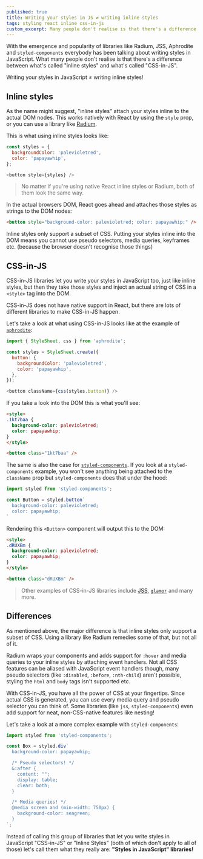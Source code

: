 ```yaml
---
published: true
title: Writing your styles in JS ≠ writing inline styles
tags: styling react inline css-in-js
custom_excerpt: Many people don't realise is that there's a difference between what's called "inline styles" and what's called "CSS-in-JS". Do you know?
---
```


With the emergence and popularity of libraries like Radium, JSS, Aphrodite and `styled-components` everybody has been talking about writing styles in JavaScript. What many people don't realise is that there's a difference between what's called "inline styles" and what's called "CSS-in-JS".

Writing your styles in JavaScript ≠ writing inline styles!

## Inline styles

As the name might suggest, "inline styles" attach your styles inline to the actual DOM nodes. This works natively with React by using the `style` prop, or you can use a library like [Radium](https://github.com/FormidableLabs/radium).

This is what using inline styles looks like:

```javascript
const styles = {
  backgroundColor: 'palevioletred',
  color: 'papayawhip',
};

<button style={styles} />
```

> No matter if you're using native React inline styles or Radium, both of them look the same way.

In the actual browsers DOM, React goes ahead and attaches those styles as strings to the DOM nodes:

```html
<button style="background-color: palevioletred; color: papayawhip;" />
```

Inline styles only support a subset of CSS. Putting your styles inline into the DOM means you cannot use pseudo selectors, media queries, keyframes etc. (because the browser doesn't recognise those things)

## CSS-in-JS

CSS-in-JS libraries let you write your styles in JavaScript too, just like inline styles, but then they take those styles and inject an actual string of CSS in a `<style>` tag into the DOM.

CSS-in-JS does not have native support in React, but there are lots of different libraries to make CSS-in-JS happen.

Let's take a look at what using CSS-in-JS looks like at the example of [`aphrodite`](https://github.com/khan/aphrodite):

```javascript
import { StyleSheet, css } from 'aphrodite';

const styles = StyleSheet.create({
  button: {
    backgroundColor: 'palevioletred',
    color: 'papayawhip',
  },
});

<button className={css(styles.button)} />
```

If you take a look into the DOM this is what you'll see:

```html
<style>
.1kt7baa {
  background-color: palevioletred;
  color: papayawhip;
}
</style>

<button class="1kt7baa" />
```

The same is also the case for [`styled-components`](https://github.com/styled-components/styled-components). If you look at a `styled-components` example, you won't see anything being attached to the `className` prop but `styled-components` does that under the hood:

```javascript
import styled from 'styled-components';

const Button = styled.button`
  background-color: palevioletred;
  color: papayawhip;
`
```

Rendering this `<Button>` component will output this to the DOM:

```html
<style>
.dRUXBm {
  background-color: palevioletred;
  color: papayawhip;
}
</style>

<button class="dRUXBm" />
```

> Other examples of CSS-in-JS libraries include [JSS](https://github.com/cssinjs/jss), [`glamor`](https://github.com/threepointone/glamor) and many more.

## Differences

As mentioned above, the major difference is that inline styles only support a subset of CSS. Using a library like Radium remedies some of that, but not all of it.

Radium wraps your components and adds support for `:hover` and media queries to your inline styles by attaching event handlers. Not all CSS features can be aliased with JavaScript event handlers though, many pseudo selectors (like `:disabled`, `:before`, `:nth-child`) aren't possible, styling the `html` and `body` tags isn't supported etc.

With CSS-in-JS, you have all the power of CSS at your fingertips. Since actual CSS is generated, you can use every media query and pseudo selector you can think of. Some libraries (like `jss`, `styled-components`) even add support for neat, non-CSS-native features like nesting!

Let's take a look at a more complex example with `styled-components`:

```javascript
import styled from 'styled-components';

const Box = styled.div`
  background-color: papayawhip;

  /* Pseudo selectors! */
  &:after {
    content: "";
    display: table;
    clear: both;
  }

  /* Media queries! */
  @media screen and (min-width: 750px) {
    background-color: seagreen;
  }
`;
```

Instead of calling  this group of libraries that let you write styles in JavaScript "CSS-in-JS" or "Inline Styles" (both of which don't apply to all of those) let's call them what they really are: **"Styles in JavaScript" libraries!**
